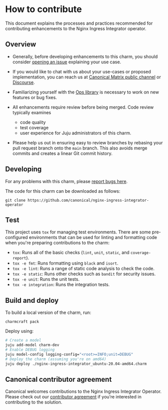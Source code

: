 # How to contribute

This document explains the processes and practices recommended for contributing enhancements to the Nginx Ingress Integrator operator.

## Overview

* Generally, before developing enhancements to this charm, you should consider [opening an issue](https://github.com/canonical/nginx-ingress-integrator-operator/issues) explaining your use case.

* If you would like to chat with us about your use-cases or proposed implementation, you can reach us at [Canonical Matrix public channel](https://matrix.to/#/#charmhub-charmdev:ubuntu.com) or [Discourse](https://discourse.charmhub.io/).

* Familiarizing yourself with the [Ops library](https://ops.readthedocs.io/en/latest/) is necessary to work on new features or bug fixes.

* All enhancements require review before being merged. Code review typically examines
   * code quality
   * test coverage
   * user experience for Juju administrators of this charm.

* Please help us out in ensuring easy to review branches by rebasing your pull request branch onto the `main` branch. This also avoids merge commits and creates a linear Git commit history.

## Developing

For any problems with this charm, please [report bugs here](https://github.com/canonical/nginx-ingress-integrator-operator/issues).

The code for this charm can be downloaded as follows:

```
git clone https://github.com/canonical/nginx-ingress-integrator-operator

```

## Test
This project uses `tox` for managing test environments. There are some pre-configured environments
that can be used for linting and formatting code when you're preparing contributions to the charm:

* `tox`: Runs all of the basic checks (`lint`, `unit`, `static`, and `coverage-report`).
* `tox -e fmt`: Runs formatting using `black` and `isort`.
* `tox -e lint`: Runs a range of static code analysis to check the code.
* `tox -e static`: Runs other checks such as `bandit` for security issues.
* `tox -e unit`: Runs the unit tests.
* `tox -e integration`: Runs the integration tests.

## Build and deploy

To build a local version of the charm, run:
```
charmcraft pack
```

Deploy using:
```bash
# Create a model
juju add-model charm-dev
# Enable DEBUG logging
juju model-config logging-config="<root>=INFO;unit=DEBUG"
# Deploy the charm (assuming you're on amd64)
juju deploy ./nginx-ingress-integrator_ubuntu-20.04-amd64.charm
```

## Canonical contributor agreement

Canonical welcomes contributions to the Nginx Ingress Integrator Operator. Please check out our [contributor agreement](https://ubuntu.com/legal/contributors) if you’re interested in contributing to the solution.